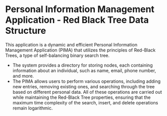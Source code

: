 # Personal Information Management Application - Red Black Tree Data Structure
This application is a dynamic and efficient Personal Information Management Application (PIMA) that utilizes the principles of Red-Black Trees, a type of self-balancing binary search tree. 
- The system provides a directory for storing nodes, each containing information about an individual, such as name, email, phone number, and more.
- The PIMA allows users to perform various operations, including adding new entries, removing existing ones, and searching through the tree based on different personal data. All of these operations are carried out while maintaining the Red-Black Tree properties, ensuring that the maximum time complexity of the search, insert, and delete operations remain logarithmic.
